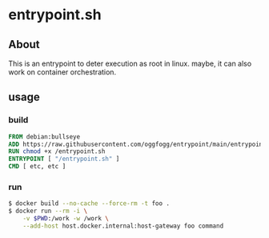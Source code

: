 # entrypoint.sh

## About

This is an entrypoint to deter execution as root in linux.
maybe, it can also work on container orchestration.


## usage

### build

```Dockerfile
FROM debian:bullseye
ADD https://raw.githubusercontent.com/oggfogg/entrypoint/main/entrypoint.sh /
RUN chmod +x /entrypoint.sh
ENTRYPOINT [ "/entrypoint.sh" ]
CMD [ etc, etc ]
```

### run

```bash
$ docker build --no-cache --force-rm -t foo .
$ docker run --rm -i \
    -v $PWD:/work -w /work \
    --add-host host.docker.internal:host-gateway foo command
```